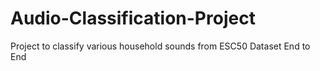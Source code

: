 # Audio-Classification-Project
Project to classify various household sounds from ESC50 Dataset End to End
